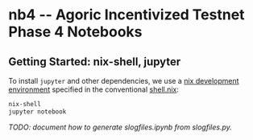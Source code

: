 # nb4 -- Agoric Incentivized Testnet Phase 4 Notebooks

## Getting Started: nix-shell, jupyter

To install `jupyter` and other dependencies, we use a [nix development
environment](https://nixos.wiki/wiki/Development_environment_with_nix-shell)
specified in the conventional [shell.nix](shell.nix):

```sh
nix-shell
jupyter notebook
```

_TODO: document how to generate slogfiles.ipynb from slogfiles.py._

